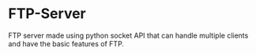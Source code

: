 # FTP-Server
FTP server made using python socket API that can handle multiple clients and have the basic features of FTP.
